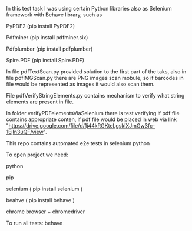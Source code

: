 In this test task I was using certain Python libraries also as Selenium framework with Behave library, such as

PyPDF2 (pip install PyPDF2)

Pdfminer (pip install pdfminer.six)

Pdfplumber (pip install pdfplumber)

Spire.PDF (pip install Spire.PDF)

In file pdfTextScan.py provided solution to the first part of the taks, also in file pdfIMGScan.py there are PNG images scan mobule, so if barcodes in file would be represented as images it would also scan them.

File pdfVerifyStringElements.py contains mechanism to verify what string elements are present in file.

In folder verifyPDFelementsViaSelenium there is test verifying if pdf file contains appropriate conten, if pdf file would be placed in web via link "https://drive.google.com/file/d/1j44kRGKteLgsklXJmGw3fc-1EjIn3uQF/view".

This repo contains automated e2e tests in selenium python

To open project we need:

python

pip

selenium ( pip install selenium )

beahve ( pip install behave )

chrome browser + chromedriver

To run all tests: behave
